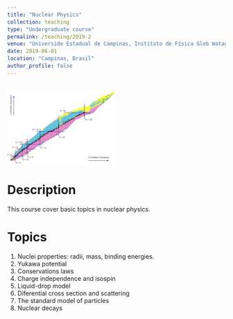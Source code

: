 ```yaml
---
title: "Nuclear Physics"
collection: teaching
type: "Undergraduate course"
permalink: /teaching/2019-2
venue: "Universide Estadual de Campinas, Instituto de Física Gleb Wataghin"
date: 2019-06-01
location: "Campinas, Brasil"
author_profile: false
---
```

<br/><img src='/assets/images/teaching/chart-nuclides.jpg' width="250">

Description
======
This course cover basic topics in nuclear physics.

Topics
======
1. Nuclei properties: radii, mass, binding energies.
2. Yukawa potential
3. Conservations laws
4. Charge independence and isospin
5. Liquid-drop model
6. Diferential cross section and scattering
7. The standard model of particles
8. Nuclear decays


